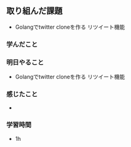 ## 取り組んだ課題
- Golangでtwitter cloneを作る リツイート機能

### 学んだこと


### 明日やること
- Golangでtwitter cloneを作る リツイート機能


### 感じたこと
- 


### 学習時間
- 1h
